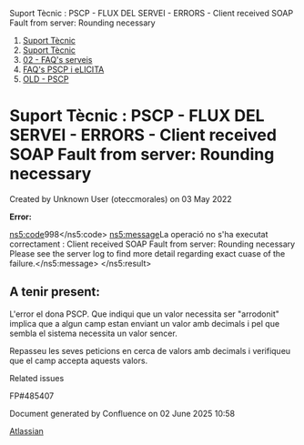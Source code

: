 Suport Tècnic : PSCP - FLUX DEL SERVEI - ERRORS - Client received SOAP Fault from server: Rounding necessary  

1.  [Suport Tècnic](index.md)
2.  [Suport Tècnic](13893782.md)
3.  [02 - FAQ's serveis](26313393.md)
4.  [FAQ's PSCP i eLICITA](28705587.md)
5.  [OLD - PSCP](OLD---PSCP_93356826.md)

Suport Tècnic : PSCP - FLUX DEL SERVEI - ERRORS - Client received SOAP Fault from server: Rounding necessary
============================================================================================================

Created by Unknown User (oteccmorales) on 03 May 2022

**Error:**

<ns5:code>998</ns5:code>
<ns5:message>La operació no s'ha executat correctament : Client received SOAP Fault from server: Rounding necessary Please see the server log to find more detail regarding exact cuase of the failure.</ns5:message>
</ns5:result>

A tenir present:
----------------

L'error el dona PSCP. Que indiqui que un valor necessita ser "arrodonit" implica que a algun camp estan enviant un valor amb decimals i pel que sembla el sistema necessita un valor sencer.

Repasseu les seves peticions en cerca de valors amb decimals i verifiqueu que el camp accepta aquests valors.

  

Related issues

FP#485407

Document generated by Confluence on 02 June 2025 10:58

[Atlassian](http://www.atlassian.com/)
